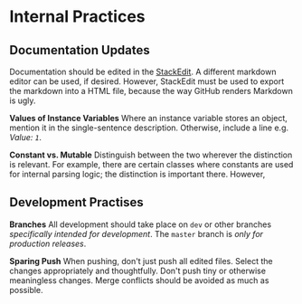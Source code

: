 # Internal Practices

## Documentation Updates

Documentation should be edited in the [StackEdit](https://stackedit.io/). A different markdown editor can be used, if desired. However, StackEdit must be used to export the markdown into a HTML file, because the way GitHub renders Markdown is ugly. 

**Values of Instance Variables**
Where an instance variable stores an object, mention it in the single-sentence description. Otherwise, include a line e.g. _Value: `1`_.

**Constant vs. Mutable**
Distinguish between the two wherever the distinction is relevant. For example, there are certain classes where constants are used for internal parsing logic; the distinction is important there. However, 

## Development Practises

**Branches**
All development should take place on `dev` or other branches *specifically intended for development*. The `master` branch is *only for production releases*. 

**Sparing Push**
When pushing, don't just push all edited files. Select the changes appropriately and thoughtfully. Don't push tiny or otherwise meaningless changes. Merge conflicts should be avoided as much as possible. 